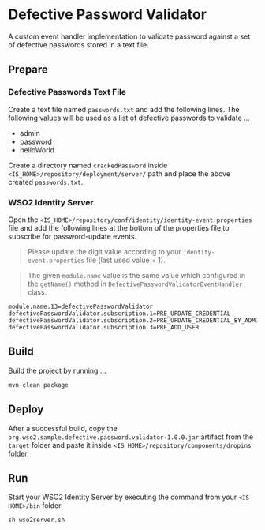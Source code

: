 # Defective Password Validator

A custom event handler implementation to validate password against a set of defective passwords stored in a text file.

## Prepare

### Defective Passwords Text File

Create a text file named `passwords.txt` and add the following lines. The following values will be used as a list of defective passwords to validate ...

* admin
* password
* helloWorld

Create a directory named `crackedPassword` inside `<IS_HOME>/repository/deployment/server/` path and place the above created `passwords.txt`.

### WSO2 Identity Server

Open the `<IS_HOME>/repository/conf/identity/identity-event.properties` file and add the following lines at the bottom of the properties file to subscribe for password-update events.

> Please update the digit value according to your `identity-event.properties` file (last used value + 1).

> The given `module.name` value is the same value which configured in the `getName()` method in `DefectivePasswordValidatorEventHandler` class.

```properties
module.name.13=defectivePasswordValidator
defectivePasswordValidator.subscription.1=PRE_UPDATE_CREDENTIAL
defectivePasswordValidator.subscription.2=PRE_UPDATE_CREDENTIAL_BY_ADMIN
defectivePasswordValidator.subscription.3=PRE_ADD_USER

```

## Build

Build the project by running ...

```shell
mvn clean package
```

## Deploy

After a successful build, copy the `org.wso2.sample.defective.password.validator-1.0.0.jar` artifact from the `target` folder and paste it inside `<IS HOME>/repository/components/dropins` folder.

## Run

Start your WSO2 Identity Server by executing the command from your `<IS HOME>/bin` folder

```shell
sh wso2server.sh
```
